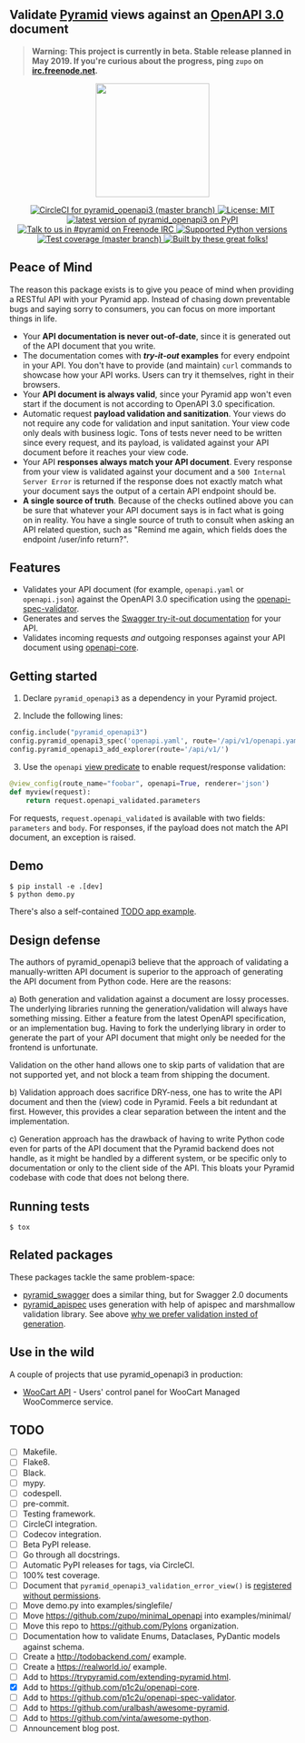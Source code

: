 ## Validate [Pyramid](https://trypyramid.com) views against an [OpenAPI 3.0](https://swagger.io/specification/) document

> **Warning: This project is currently in beta. Stable release planned in May 2019. If you're curious about the progress, ping `zupo` on [irc.freenode.net](https://webchat.freenode.net/?channels=niteo).**

<p align="center">
  <img height="200" src="https://github.com/niteoweb/pyramid_openapi3/blob/master/header.jpg?raw=true" />
</p>

<p align="center">
  <a href="https://circleci.com/gh/niteoweb/pyramid_openapi3">
    <img alt="CircleCI for pyramid_openapi3 (master branch)"
         src="https://circleci.com/gh/niteoweb/pyramid_openapi3.svg?style=shield">
  </a>
  <a href="https://github.com/niteoweb/pyramid_openapi3/blob/master/LICENSE">
    <img alt="License: MIT"
         src="https://img.shields.io/badge/License-MIT-yellow.svg">
  </a>
  <a href="https://pypi.org/project/pyramid_openapi3/">
    <img alt="latest version of pyramid_openapi3 on PyPI"
         src="https://img.shields.io/pypi/v/pyramid_openapi3.svg">
  </a>
  <a href="https://webchat.freenode.net/?channels=pyramid">
    <img alt="Talk to us in #pyramid on Freenode IRC"
         src="https://img.shields.io/badge/irc-freenode-blue.svg">
  </a>
  <a href="https://pypi.org/project/pyramid_openapi3/">
    <img alt="Supported Python versions"
         src="https://img.shields.io/pypi/pyversions/pyramid_openapi3.svg">
  </a>
  <a href="https://codecov.io/github/niteoweb/pyramid_openapi3">
    <img alt="Test coverage (master branch)"
         src="https://codecov.io/github/niteoweb/pyramid_openapi3/coverage.svg?branch=master">
  </a>
  <a href="https://github.com/niteoweb/pyramid_openapi3/graphs/contributors">
    <img alt="Built by these great folks!"
         src="https://img.shields.io/github/contributors/niteoweb/pyramid_openapi3.svg">
  </a>

</p>

## Peace of Mind

The reason this package exists is to give you peace of mind when providing a RESTful API with your Pyramid app. Instead of chasing down preventable bugs and saying sorry to consumers, you can focus on more important things in life.

- Your **API documentation is never out-of-date**, since it is generated out of the API document that you write.
- The documentation comes with **_try-it-out_ examples** for every endpoint in your API. You don't have to provide (and maintain) `curl` commands to showcase how your API works. Users can try it themselves, right in their browsers.
- Your **API document is always valid**, since your Pyramid app won't even start if the document is not according to OpenAPI 3.0 specification.
- Automatic request **payload validation and sanitization**. Your views do not require any code for validation and input sanitation. Your view code only deals with business logic. Tons of tests never need to be written since every request, and its payload, is validated against your API document before it reaches your view code.
- Your API **responses always match your API document**. Every response from your view is validated against your document and a `500 Internal Server Error` is returned if the response does not exactly match what your document says the output of a certain API endpoint should be.
- **A single source of truth**. Because of the checks outlined above you can be sure that whatever your API document says is in fact what is going on in reality. You have a single source of truth to consult when asking an API related question, such as "Remind me again, which fields does the endpoint /user/info return?".

## Features

- Validates your API document (for example, `openapi.yaml` or `openapi.json`) against the OpenAPI 3.0 specification using the [openapi-spec-validator](https://github.com/p1c2u/openapi-spec-validator).
- Generates and serves the [Swagger try-it-out documentation](https://swagger.io/tools/swagger-ui/) for your API.
- Validates incoming requests *and* outgoing responses against your API document using [openapi-core](https://github.com/p1c2u/openapi-core).


## Getting started

1. Declare `pyramid_openapi3` as a dependency in your Pyramid project.

2. Include the following lines:

```python
config.include("pyramid_openapi3")
config.pyramid_openapi3_spec('openapi.yaml', route='/api/v1/openapi.yaml')
config.pyramid_openapi3_add_explorer(route='/api/v1/')
```

3. Use the `openapi` [view predicate](https://docs.pylonsproject.org/projects/pyramid/en/latest/narr/viewconfig.html#view-configuration-parameters) to enable request/response validation:

```python
@view_config(route_name="foobar", openapi=True, renderer='json')
def myview(request):
    return request.openapi_validated.parameters
```

For requests, `request.openapi_validated` is available with two fields: `parameters` and `body`.
For responses, if the payload does not match the API document, an exception is raised.

## Demo

    $ pip install -e .[dev]
    $ python demo.py

There's also a self-contained [TODO app example](https://github.com/zupo/minimal_openapi).

## Design defense

The authors of pyramid_openapi3 believe that the approach of validating a manually-written API document is superior to the approach of generating the API document from Python code. Here are the reasons:

a) Both generation and validation against a document are lossy processes. The underlying libraries running the generation/validation will always have something missing. Either a feature from the latest OpenAPI specification, or an implementation bug. Having to fork the underlying library in order to generate the part of your API document that might only be needed for the frontend is unfortunate.

   Validation on the other hand allows one to skip parts of validation that are not supported yet, and not block a team from shipping the document.

b) Validation approach does sacrifice DRY-ness, one has to write the API document and then the (view) code in Pyramid. Feels a bit redundant at first. However, this provides a clear separation between the intent and the implementation.

c) Generation approach has the drawback of having to write Python code even for parts of the API document that the Pyramid backend does not handle, as it might be handled by a different system, or be specific only to documentation or only to the client side of the API. This bloats your Pyramid codebase with code that does not belong there.

## Running tests

    $ tox

## Related packages

These packages tackle the same problem-space:

- [pyramid_swagger](https://github.com/striglia/pyramid_swagger) does a similar
  thing, but for Swagger 2.0 documents
- [pyramid_apispec](https://github.com/ergo/pyramid_apispec) uses generation with
  help of apispec and marshmallow validation library. See above [why we prefer validation insted of generation](#why---design-defense).

## Use in the wild

A couple of projects that use pyramid_openapi3 in production:

- [WooCart API](https://app.woocart.com/api/v1/) - Users' control panel for WooCart Managed WooCommerce service.

## TODO

- [ ] Makefile.
- [ ] Flake8.
- [ ] Black.
- [ ] mypy.
- [ ] codespell.
- [ ] pre-commit.
- [ ] Testing framework.
- [ ] CircleCI integration.
- [ ] Codecov integration.
- [ ] Beta PyPI release.
- [ ] Go through all docstrings.
- [ ] Automatic PyPI releases for tags, via CircleCI.
- [ ] 100% test coverage.
- [ ] Document that `pyramid_openapi3_validation_error_view()` is [registered without permissions](https://github.com/niteoweb/pyramid_openapi3/pull/6#discussion_r272651906).
- [ ] Move demo.py into examples/singlefile/
- [ ] Move https://github.com/zupo/minimal_openapi into examples/minimal/
- [ ] Move this repo to https://github.com/Pylons organization.
- [ ] Documentation how to validate Enums, Dataclases, PyDantic models against schema.
- [ ] Create a http://todobackend.com/ example.
- [ ] Create a https://realworld.io/ example.
- [ ] Add to https://trypyramid.com/extending-pyramid.html.
- [x] Add to https://github.com/p1c2u/openapi-core.
- [ ] Add to https://github.com/p1c2u/openapi-spec-validator.
- [ ] Add to https://github.com/uralbash/awesome-pyramid.
- [ ] Add to https://github.com/vinta/awesome-python.
- [ ] Announcement blog post.
